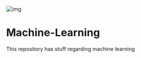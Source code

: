 
![img](https://github.com/RamSingh1988/Machine-Learning/blob/master/iStockmachinelearning592x333.jpg)

# Machine-Learning
This repository has stuff regarding machine learning
